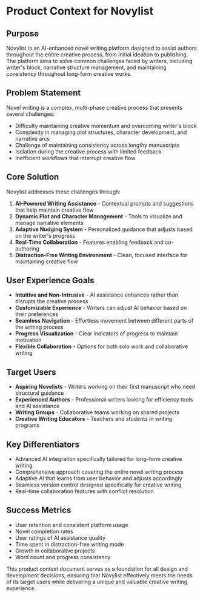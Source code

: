 # Product Context for Novylist

## Purpose
Novylist is an AI-enhanced novel writing platform designed to assist authors throughout the entire creative process, from initial ideation to publishing. The platform aims to solve common challenges faced by writers, including writer's block, narrative structure management, and maintaining consistency throughout long-form creative works.

## Problem Statement
Novel writing is a complex, multi-phase creative process that presents several challenges:
- Difficulty maintaining creative momentum and overcoming writer's block
- Complexity in managing plot structures, character development, and narrative arcs
- Challenge of maintaining consistency across lengthy manuscripts
- Isolation during the creative process with limited feedback
- Inefficient workflows that interrupt creative flow

## Core Solution
Novylist addresses these challenges through:
1. **AI-Powered Writing Assistance** - Contextual prompts and suggestions that help maintain creative flow
2. **Dynamic Plot and Character Management** - Tools to visualize and manage narrative elements
3. **Adaptive Nudging System** - Personalized guidance that adjusts based on the writer's progress
4. **Real-Time Collaboration** - Features enabling feedback and co-authoring
5. **Distraction-Free Writing Environment** - Clean, focused interface for maintaining creative flow

## User Experience Goals
- **Intuitive and Non-Intrusive** - AI assistance enhances rather than disrupts the creative process
- **Customizable Experience** - Writers can adjust AI behavior based on their preferences
- **Seamless Navigation** - Effortless movement between different parts of the writing process
- **Progress Visualization** - Clear indicators of progress to maintain motivation
- **Flexible Collaboration** - Options for both solo work and collaborative writing

## Target Users
- **Aspiring Novelists** - Writers working on their first manuscript who need structural guidance
- **Experienced Authors** - Professional writers looking for efficiency tools and AI assistance
- **Writing Groups** - Collaborative teams working on shared projects
- **Creative Writing Educators** - Teachers and students in writing programs

## Key Differentiators
- Advanced AI integration specifically tailored for long-form creative writing
- Comprehensive approach covering the entire novel writing process
- Adaptive AI that learns from user behavior and adjusts accordingly
- Seamless version control designed specifically for creative writing
- Real-time collaboration features with conflict resolution

## Success Metrics
- User retention and consistent platform usage
- Novel completion rates
- User ratings of AI assistance quality
- Time spent in distraction-free writing mode
- Growth in collaborative projects
- Word count and progress consistency

This product context document serves as a foundation for all design and development decisions, ensuring that Novylist effectively meets the needs of its target users while delivering a unique and valuable creative writing experience.

